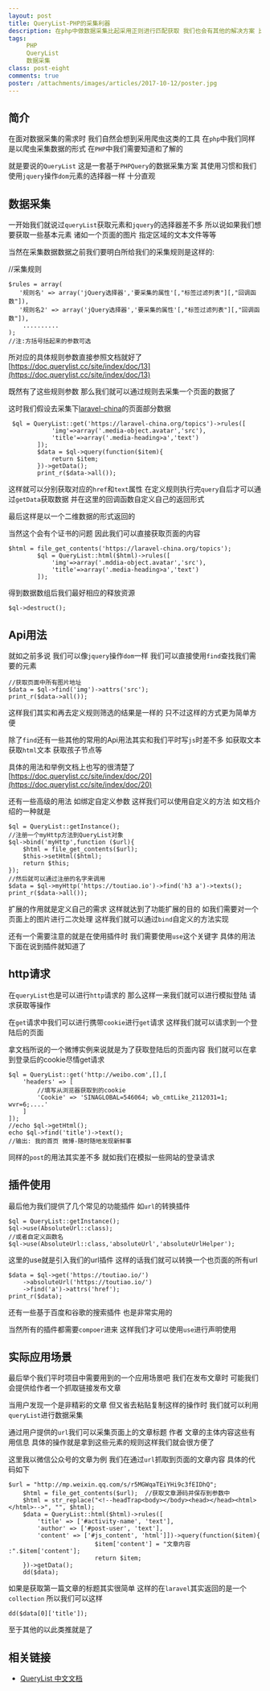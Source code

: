 ```yaml
---
layout: post
title: QueryList-PHP的采集利器
description: 在php中做数据采集比起采用正则进行匹配获取 我们也会有其他的解决方案 比如说今天要说的基于PHPQuery的PHP采集利器QueryList
tags:
     PHP
     QueryList
     数据采集
class: post-eight
comments: true
poster: /attachments/images/articles/2017-10-12/poster.jpg
---
```


## 简介
在面对数据采集的需求时   我们自然会想到采用爬虫这类的工具 在`php`中我们同样是以爬虫采集数据的形式  在`PHP`中我们需要知道和了解的

就是要说的`QueryList` 这是一套基于`PHPQuery`的数据采集方案 其使用习惯和我们使用`jquery`操作`dom`元素的选择器一样  十分直观

## 数据采集
一开始我们就说过`queryList`获取元素和`jquery`的选择器差不多  所以说如果我们想要获取一些基本元素  诸如一个页面的图片 指定区域的文本文件等等

当然在采集数据数据之前我们要明白所给我们的采集规则是这样的:

//采集规则
```php?start_inline=1
$rules = array(
   '规则名' => array('jQuery选择器','要采集的属性'[,"标签过滤列表"][,"回调函数"]),
   '规则名2' => array('jQuery选择器','要采集的属性'[,"标签过滤列表"][,"回调函数"]),
    ..........
);
//注:方括号括起来的参数可选
```
所对应的具体规则参数直接参照文档就好了  [https://doc.querylist.cc/site/index/doc/13](https://doc.querylist.cc/site/index/doc/13)

既然有了这些规则参数  那么我们就可以通过规则去采集一个页面的数据了

这时我们假设去采集下[laravel-china](https://laravel-china.org/topics)的页面部分数据
```php?start_inline=1
 $ql = QueryList::get('https://laravel-china.org/topics')->rules([
            'img'=>array('.media-object.avatar','src'),
            'title'=>array('.media-heading>a','text')
        ]);
        $data = $ql->query(function($item){
            return $item;
        })->getData();
        print_r($data->all());
```
这样就可以分别获取对应的`href`和`text`属性  在定义规则执行完`query`自后才可以通过`getData`获取数据 并在这里的回调函数自定义自己的返回形式

最后这样是以一个二维数据的形式返回的 

当然这个会有个证书的问题 因此我们可以直接获取页面的内容
```php?start_inline=1
$html = file_get_contents('https://laravel-china.org/topics');
        $ql = QueryList::html($html)->rules([
            'img'=>array('.mddia-object.avatar','src'),
            'title'=>array('.media-heading>a','text')
        ]);
```
得到数据数组后我们最好相应的释放资源
```php?start_inline=1
$ql->destruct();
```
## Api用法
就如之前多说  我们可以像`jquery`操作`dom`一样  我们可以直接使用`find`查找我们需要的元素
```php?start_inline=1
//获取页面中所有图片地址
$data = $ql->find('img')->attrs('src');
print_r($data->all());
```
这样我们其实和再去定义规则筛选的结果是一样的  只不过这样的方式更为简单方便

除了`find`还有一些其他的常用的Api用法其实和我们平时写`js`时差不多  如获取文本 获取`html`文本 获取孩子节点等

具体的用法和举例文档上也写的很清楚了 [https://doc.querylist.cc/site/index/doc/20](https://doc.querylist.cc/site/index/doc/20)

还有一些高级的用法  如绑定自定义参数  这样我们可以使用自定义的方法 如文档介绍的一种就是
```php?start_inline=1
$ql = QueryList::getInstance();
//注册一个myHttp方法到QueryList对象
$ql->bind('myHttp',function ($url){
    $html = file_get_contents($url);
    $this->setHtml($html);
    return $this;
});
//然后就可以通过注册的名字来调用
$data = $ql->myHttp('https://toutiao.io')->find('h3 a')->texts();
print_r($data->all());
```
扩展的作用就是定义自己的需求  这样就达到了功能扩展的目的  如我们需要对一个页面上的图片进行二次处理 这样我们就可以通过`bind`自定义的方法实现

还有一个需要注意的就是在使用插件时  我们需要使用`use`这个关键字  具体的用法下面在说到插件就知道了

## http请求
在`queryList`也是可以进行`http`请求的  那么这样一来我们就可以进行模拟登陆 请求获取等操作

在`get`请求中我们可以进行携带`cookie`进行`get`请求 这样我们就可以请求到一个登陆后的页面

拿文档所说的一个微博实例来说就是为了获取登陆后的页面内容 我们就可以在拿到登录后的cookie尽情get请求
```php?start_inline=1
$ql = QueryList::get('http://weibo.com',[],[
    'headers' => [
        //填写从浏览器获取到的cookie
        'Cookie' => 'SINAGLOBAL=546064; wb_cmtLike_2112031=1; wvr=6;....'
    ]
]);
//echo $ql->getHtml();
echo $ql->find('title')->text();
//输出: 我的首页 微博-随时随地发现新鲜事
```

同样的`post`的用法其实差不多  就如我们在模拟一些网站的登录请求

## 插件使用
最后他为我们提供了几个常见的功能插件 如`url`的转换插件
```php?start_inline=1
$ql = QueryList::getInstance();
$ql->use(AbsoluteUrl::class);
//或者自定义函数名
$ql->use(AbsoluteUrl::class,'absoluteUrl','absoluteUrlHelper');
```
这里的use就是引入我们的url插件  这样的话我们就可以转换一个也页面的所有url
```php?start_inline=1
$data = $ql->get('https://toutiao.io/')
    ->absoluteUrl('https://toutiao.io/')
    ->find('a')->attrs('href');
print_r($data);
```
还有一些基于百度和谷歌的搜索插件  也是非常实用的

当然所有的插件都需要`compoer`进来  这样我们才可以使用`use`进行声明使用

## 实际应用场景
最后举个我们平时项目中需要用到的一个应用场景吧  我们在发布文章时 可能我们会提供给作者一个抓取链接发布文章

当用户发现一个是非精彩的文章 但又省去粘贴复制这样的操作时  我们就可以利用`queryList`进行数据采集 

通过用户提供的`url`我们可以采集页面上的文章标题 作者 文章的主体内容这些有用信息  具体的操作就是拿到这些元素的规则这样我们就会很方便了

这里我以微信公众号的文章为例  我们在通过`url`抓取到页面的文章内容  具体的代码如下
```php?start_inline=1
$url = "http://mp.weixin.qq.com/s/r5MGWqaTEiYHi9c3fEIDhQ";
    $html = file_get_contents($url);  //获取文章源码并保存到参数中
    $html = str_replace("<!--headTrap<body></body><head></head><html></html>-->", "", $html);
    $data = QueryList::html($html)->rules([
        'title' => ['#activity-name', 'text'],
        'author' => ['#post-user', 'text'],
        'content' => ['#js_content', 'html']])->query(function($item){
                        $item['content'] = "文章内容 :".$item['content'];
                        return $item;
    })->getData();
    dd($data);
```  
如果是获取第一篇文章的标题其实很简单  这样的在`laravel`其实返回的是一个`collection` 所以我们可以这样
```php?start_inline=1
dd($data[0]['title']);
```
至于其他的以此类推就是了

## 相关链接
- [QueryList 中文文档](https://doc.querylist.cc/site/index/doc/1)